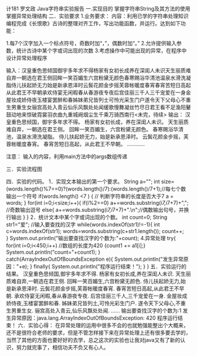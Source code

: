 计181 罗文政 Java字符串实验报告
一.实现目的
掌握字符串String及其方法的使用
掌握异常处理结构
二．实验要求
1.业务要求：
内容：利用已学的字符串处理知识编程完成《长恨歌》古诗的整理对齐工作，写出功能函数，并运行。达到如下功能：

1.每7个汉字加入一个标点符号，奇数时加“，”，偶数时加“。”
2.允许提供输入参数，统计古诗中某个字或词出现的次数
3.考虑操作中可能出现的异常，在程序中设计异常处理程序

输入：汉皇重色思倾国御宇多年求不得杨家有女初长成养在深闺人未识天生丽质难自弃一朝选在君王侧回眸一笑百媚生六宫粉黛无颜色春寒赐浴华清池温泉水滑洗凝脂侍儿扶起娇无力始是新承恩泽时云鬓花颜金步摇芙蓉帐暖度春宵春宵苦短日高起从此君王不早朝承欢侍宴无闲暇春从春游夜专夜后宫佳丽三千人三千宠爱在一身金屋妆成娇侍夜玉楼宴罢醉和春姊妹弟兄皆列士可怜光采生门户遂令天下父母心不重生男重生女骊宫高处入青云仙乐风飘处处闻缓歌慢舞凝丝竹尽日君王看不足渔阳鼙鼓动地来惊破霓裳羽衣曲九重城阙烟尘生千乘万骑西南行<未完，待续>
输出：
汉皇重色思倾国，御宇多年求不得。
杨家有女初长成，养在深闺人未识。
天生丽质难自弃，一朝选在君王侧。
回眸一笑百媚生，六宫粉黛无颜色。
春寒赐浴华清池，温泉水滑洗凝脂。
侍儿扶起娇无力，始是新承恩泽时。
云鬓花颜金步摇，芙蓉帐暖度春宵。
春宵苦短日高起，从此君王不早朝。
…………

注意： 输入的内容，利用main方法中的args数组传递

三．实验流程图
 
四．实验的代码。
1．实现文本输出的第一个要求。
String a="";
	     int size=(words.length()%7==0)?(words.length()/7):(words.length()/7+1);//每七个数输出一个符号
	       if(words.length() <7 ) {                            // 判断字符串的长度是否大于7
	    	   a = words;
	      }
 for(int i=0;i<size;i++){
	    			   if(i%2==0)
	    			      a+=words.substring(i*7,i*7+7)+","; //奇数输出逗号
	    			   else{
a+=words.substring(i*7,i*7+7)+".\n";//偶数输出句号，并换行输出
	    			   } 
	    		   }
2．统计文本中某个字或词出现的个数。
int count=0;
	  				  String str1="爱";                //输入要查找的汉字
	  				  while(words.indexOf(str1)!=-1){
	  					int c=words.indexOf(str1);
	  					words=words.substring(c+str1.length());
	  					count++;	
	  				}
	  			System.out.println("输出要查找汉字的个数为:"+count);
4.异常处理
try{ 
						for(int i=0;i<450;i++)       //数组的长度为420
	  					{count1 += a1[i];}
	  					System.out.println("count="+count1);
	  				}
	  					catch(ArrayIndexOutOfBoundsException e){
	  						System.out.println("发生异常原因："+e);
	  					}
	  					finally{
	  						System.out.println("程序运行结束！");
	  					}
			            }
五．实验运行的结果。
汉皇重色思倾国,御宇多年求不得.
杨家有女初长成,养在深闺人未识.
天生丽质难自弃,一朝选在君王侧.
回眸一笑百媚生,六宫粉黛无颜色.
侍儿扶起娇无力,始是新承恩泽时.
云鬓花颜金步摇,芙蓉帐暖度春宵.
春宵苦短日高起,从此君王不早朝.
承欢侍宴无闲暇,春从春游夜专夜.
后宫佳丽三千人,三千宠爱在一身.
金屋妆成娇侍夜,玉楼宴罢醉和春.
姊妹弟兄皆列土,可怜光彩生门户.
遂令天下父母心,不重生男重生女.
骊宫高处入青云,仙乐风飘处处闻.
……
输出要查找汉字的个数为:1
发生异常原因：java.lang.ArrayIndexOutOfBoundsException: 420
程序运行结束！
六．实验心得：
在异常处理的运用中很多不会的也就勉强能整出个大概来，还不是很符合老师的要求，但是不管怎样接下来在异常处理上还有很多要去学的，当然了其他的方面也要好好的去学，总之这次的实验也让我对java又有了新的认识，努力就完事了，相信功夫不负又有心人。

